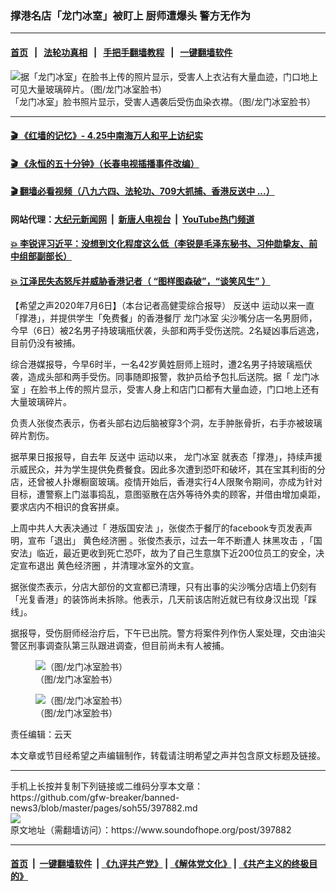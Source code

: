 ### 撑港名店「龙门冰室」被盯上 厨师遭爆头 警方无作为
------------------------

#### [首页](https://github.com/gfw-breaker/banned-news3/blob/master/README.md) &nbsp;&nbsp;|&nbsp;&nbsp; [法轮功真相](https://github.com/begood0513/basic/blob/master/README.md)  &nbsp;&nbsp;|&nbsp;&nbsp; [手把手翻墙教程](https://github.com/gfw-breaker/guides/wiki)  &nbsp;&nbsp;|&nbsp;&nbsp; [一键翻墙软件](https://github.com/gfw-breaker/nogfw/blob/master/README.md)  



<div><img alt="据「龙门冰室」在脸书上传的照片显示，受害人上衣沾有大量血迹，门口地上可见大量玻璃碎片。（图/龙门冰室脸书）" src="https://img.soundofhope.org/2020-07/106480806_3292115367519924_6206727659292948861_n-1594030449450.jpg"/>
<br/><figcaption class="caption">
 「龙门冰室」脸书照片显示，受害人遇袭后受伤血染衣襟。（图/龙门冰室脸书）
</figcaption></div><hr/>

#### [ 🎬  《红墙的记忆》- 4.25中南海万人和平上访纪实](http://141.164.39.94:10000/videos/legend/425.html)

#### [ 🎬  《永恒的五十分钟》（长春电视插播事件改编） ](http://141.164.39.94:10000/videos/news/ComingForYou-2.html)

#### [ 🎬  翻墙必看视频（八九六四、法轮功、709大抓捕、香港反送中 ...）](https://github.com/gfw-breaker/links/blob/master/banned.md)

#### 网站代理：[大纪元新闻网](http://167.172.10.89:10080/gb/) &nbsp;|&nbsp; [新唐人电视台](http://167.172.10.89:8808/gb/) &nbsp;|&nbsp; [YouTube热门频道](http://158.247.203.241/youtube.html)

#### [ 💥 李锐评习近平：没想到文化程度这么低（李锐是毛泽东秘书、习仲勋挚友、前中组部副部长）](http://141.164.39.94:10000/videos/res/Communist/lirui-xi.html)

#### [ 💥 江泽民失态怒斥并威胁香港记者（ “图样图森破”，“谈笑风生” ）](http://141.164.39.94:10000/videos/res/realjzm/naive.html)

<div><div class="Content__Wrapper sc-1bvya0-0 grZQxZ">
 <p class="meta-top">
  <span class="meta">
   【希望之声2020年7月6日】（本台记者高健雯综合报导）
  </span>
  <ok href="/term/1010">
   反送中
  </ok>
  运动以来一直「撑港」，并提供学生「免费餐」的香港餐厅
  <ok href="/term/319558">
   龙门冰室
  </ok>
  尖沙嘴分店一名男厨师，今早（6日）被2名男子持玻璃瓶伏袭，头部和两手受伤送院。2名疑凶事后逃逸，目前仍没有被捕。
 </p>
 <p>
  综合港媒报导，今早6时半，一名42岁黄姓厨师上班时，遭2名男子持玻璃瓶伏袭，造成头部和两手受伤。同事随即报警，救护员给予包扎后送院。据「
  <ok href="/term/319558">
   龙门冰室
  </ok>
  」在脸书上传的照片显示，受害人身上和店门口都有大量血迹，门口地上还有大量玻璃碎片。
 </p>
 <div class="AD_Embed__Wrap-sc-1xslmin-0 igMuqX module desktop">
  <div>
  </div>
 </div>
 <p>
  负责人张俊杰表示，伤者头部右边后脑被穿3个洞，左手肿胀骨折，右手亦被玻璃碎片割伤。
 </p>
 <p>
  据苹果日报报导，自去年
  <ok href="/term/1010">
   反送中
  </ok>
  运动以来，
  <ok href="/term/319558">
   龙门冰室
  </ok>
  就表态「撑港」，持续声援示威民众，并为学生提供免费餐食。因此多次遭到恐吓和破坏，其在宝其利街的分店，还曾被人扑爆橱窗玻璃。疫情开始后，香港实行4人限聚令期间，亦成为针对目标，遭警察上门滋事捣乱，意图驱散在店外等待外卖的顾客，并借由增加桌距，要求店内不相识的食客拼桌。
 </p>
 <p>
  上周中共人大表决通过「
  <ok href="/term/289951">
   港版国安法
  </ok>
  」，张俊杰于餐厅的facebook专页发表声明，宣布「退出」
  <ok href="/term/263308">
   黄色经济圈
  </ok>
  。张俊杰表示，过去一年不断遭人
  <ok href="/term/319564">
   抹黑攻击
  </ok>
  ，「国安法」临近，最近更收到死亡恐吓，故为了自己生意旗下近200位员工的安全，决定宣布退出
  <ok href="/term/263308">
   黄色经济圈
  </ok>
  ，并清理冰室外的文宣。
 </p>
 <p>
  据张俊杰表示，分店大部份的文宣都已清理，只有出事的尖沙嘴分店墙上仍刻有「光复香港」的装饰尚未拆除。他表示，几天前该店附近就已有纹身汉出现「踩线」。
 </p>
 <p>
  据报导，受伤厨师经治疗后，下午已出院。警方将案件列作伤人案处理，交由油尖警区刑事调查队第三队跟进调查，但目前尚未有人被捕。
 </p>
 <div class="soh-embed">
  <div class="soh-embed-inner">
   <div class="iframely-embed" style="max-width: 640px;">
    <div class="iframely-responsive">
    </div>
   </div>
  </div>
 </div>
 <figure class="OImage__StyledFigure-sc-1lfley0-0 hHSfVg">
  <img alt="（图/龙门冰室脸书）" src="https://img.soundofhope.org/2020-07/106229642_3292115427519918_2379043242442447534_n-1594030981173.jpg"/>
  <br/><figcaption>
   （图/龙门冰室脸书）
  </figcaption>
 </figure>
 <figure class="OImage__StyledFigure-sc-1lfley0-0 hHSfVg">
  <img alt="（图/龙门冰室脸书）" src="https://img.soundofhope.org/2020-07/105969068_3292115450853249_5757684424132729635_n-1594031152213.jpg"/>
  <br/><figcaption>
   （图/龙门冰室脸书）
  </figcaption>
 </figure>
 <p class="meta-btm">
  责任编辑：云天
 </p>
 <p class="meta-btm">
  本文章或节目经希望之声编辑制作，转载请注明希望之声并包含原文标题及链接。
 </p>
</div>
</div>
<hr/>
手机上长按并复制下列链接或二维码分享本文章：<br/>
https://github.com/gfw-breaker/banned-news3/blob/master/pages/soh55/397882.md <br/>
<a href='https://github.com/gfw-breaker/banned-news3/blob/master/pages/soh55/397882.md'><img src='https://github.com/gfw-breaker/banned-news3/blob/master/pages/soh55/397882.md.png'/></a> <br/>
原文地址（需翻墙访问）：https://www.soundofhope.org/post/397882


------------------------
#### [首页](https://github.com/gfw-breaker/banned-news3/blob/master/README.md) &nbsp;|&nbsp; [一键翻墙软件](https://github.com/gfw-breaker/nogfw/blob/master/README.md) &nbsp;| [《九评共产党》](https://github.com/gfw-breaker/9ping.md/blob/master/README.md#九评之一评共产党是什么) | [《解体党文化》](https://github.com/gfw-breaker/jtdwh.md/blob/master/README.md) | [《共产主义的终极目的》](https://github.com/gfw-breaker/gczydzjmd.md/blob/master/README.md)


<img src='http://gfw-breaker.win/banned-news3/pages/soh55/397882.md' width='0px' height='0px'/>